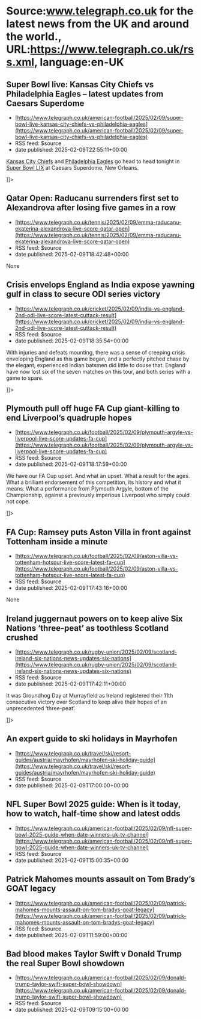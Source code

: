 # Source:www.telegraph.co.uk for the latest news from the UK and around the world., URL:https://www.telegraph.co.uk/rss.xml, language:en-UK

## Super Bowl live: Kansas City Chiefs vs Philadelphia Eagles – latest updates from Caesars Superdome
 - [https://www.telegraph.co.uk/american-football/2025/02/09/super-bowl-live-kansas-city-chiefs-vs-philadelphia-eagles](https://www.telegraph.co.uk/american-football/2025/02/09/super-bowl-live-kansas-city-chiefs-vs-philadelphia-eagles)
 - RSS feed: $source
 - date published: 2025-02-09T22:55:11+00:00

<![CDATA[<p><a class="ck-custom-link" href="https://www.telegraph.co.uk/kansas-city-chiefs/">Kansas City Chiefs</a> and <a class="ck-custom-link" href="https://www.telegraph.co.uk/philadelphia-eagles/">Philadelphia Eagles</a> go head to head tonight in <a class="ck-custom-link" href="https://www.telegraph.co.uk/super-bowl/">Super Bowl LIX</a> at Caesars Superdome, New Orleans.</p>]]>

## Qatar Open: Raducanu surrenders first set to Alexandrova after losing five games in a row
 - [https://www.telegraph.co.uk/tennis/2025/02/09/emma-raducanu-ekaterina-alexandrova-live-score-qatar-open](https://www.telegraph.co.uk/tennis/2025/02/09/emma-raducanu-ekaterina-alexandrova-live-score-qatar-open)
 - RSS feed: $source
 - date published: 2025-02-09T18:42:48+00:00

None

## Crisis envelops England as India expose yawning gulf in class to secure ODI series victory
 - [https://www.telegraph.co.uk/cricket/2025/02/09/india-vs-england-2nd-odi-live-score-latest-cuttack-result](https://www.telegraph.co.uk/cricket/2025/02/09/india-vs-england-2nd-odi-live-score-latest-cuttack-result)
 - RSS feed: $source
 - date published: 2025-02-09T18:35:54+00:00

<![CDATA[<p>With injuries and defeats mounting, there was a sense of creeping crisis enveloping England as this game began, and a perfectly pitched chase by the elegant, experienced Indian batsmen did little to douse that. England have now lost six of the seven matches on this tour, and both series with a game to spare.</p>]]>

## Plymouth pull off huge FA Cup giant-killing to end Liverpool’s quadruple hopes
 - [https://www.telegraph.co.uk/football/2025/02/09/plymouth-argyle-vs-liverpool-live-score-updates-fa-cup](https://www.telegraph.co.uk/football/2025/02/09/plymouth-argyle-vs-liverpool-live-score-updates-fa-cup)
 - RSS feed: $source
 - date published: 2025-02-09T18:17:59+00:00

<![CDATA[<p>We have our FA Cup upset. And what an upset. What a result for the ages. What a brilliant endorsement of this competition, its history and what it means. What a performance from Plymouth Argyle, bottom of the Championship, against a previously imperious Liverpool who simply could not cope.</p>]]>

## FA Cup: Ramsey puts Aston Villa in front against Tottenham inside a minute
 - [https://www.telegraph.co.uk/football/2025/02/09/aston-villa-vs-tottenham-hotspur-live-score-latest-fa-cup](https://www.telegraph.co.uk/football/2025/02/09/aston-villa-vs-tottenham-hotspur-live-score-latest-fa-cup)
 - RSS feed: $source
 - date published: 2025-02-09T17:43:16+00:00

None

## Ireland juggernaut powers on to keep alive Six Nations ‘three-peat’ as toothless Scotland crushed
 - [https://www.telegraph.co.uk/rugby-union/2025/02/09/scotland-ireland-six-nations-news-updates-six-nations](https://www.telegraph.co.uk/rugby-union/2025/02/09/scotland-ireland-six-nations-news-updates-six-nations)
 - RSS feed: $source
 - date published: 2025-02-09T17:42:11+00:00

<![CDATA[<p>It was Groundhog Day at Murrayfield as Ireland registered their 11th consecutive victory over Scotland to keep alive their hopes of an unprecedented ‘three-peat’.</p>]]>

## An expert guide to ski holidays in Mayrhofen
 - [https://www.telegraph.co.uk/travel/ski/resort-guides/austria/mayrhofen/mayrhofen-ski-holiday-guide](https://www.telegraph.co.uk/travel/ski/resort-guides/austria/mayrhofen/mayrhofen-ski-holiday-guide)
 - RSS feed: $source
 - date published: 2025-02-09T17:00:00+00:00

<![CDATA[The best places to stay, eat, drink and ski in this Tirolean British favourite]]>

## NFL Super Bowl 2025 guide: When is it today, how to watch, half-time show and latest odds
 - [https://www.telegraph.co.uk/american-football/2025/02/09/nfl-super-bowl-2025-guide-when-date-winners-uk-tv-channel](https://www.telegraph.co.uk/american-football/2025/02/09/nfl-super-bowl-2025-guide-when-date-winners-uk-tv-channel)
 - RSS feed: $source
 - date published: 2025-02-09T15:00:35+00:00

<![CDATA[Plus: past winners, where the game is being played, a rundown of the NFL play-offs &ndash; and will Taylor Swift be there?]]>

## Patrick Mahomes mounts assault on Tom Brady’s GOAT legacy
 - [https://www.telegraph.co.uk/american-football/2025/02/09/patrick-mahomes-mounts-assault-on-tom-bradys-goat-legacy](https://www.telegraph.co.uk/american-football/2025/02/09/patrick-mahomes-mounts-assault-on-tom-bradys-goat-legacy)
 - RSS feed: $source
 - date published: 2025-02-09T11:59:00+00:00

<![CDATA[Chiefs quarterback is bidding to usurp former rival as NFL&rsquo;s all-time great with the first ever Super Bowl three-peat]]>

## Bad blood makes Taylor Swift v Donald Trump the real Super Bowl showdown
 - [https://www.telegraph.co.uk/american-football/2025/02/09/donald-trump-taylor-swift-super-bowl-showdown](https://www.telegraph.co.uk/american-football/2025/02/09/donald-trump-taylor-swift-super-bowl-showdown)
 - RSS feed: $source
 - date published: 2025-02-09T09:15:00+00:00

<![CDATA[The presence of the US president and his pop-superstar nemesis in the VIP seats could well eclipse Mahomes and co in Sunday&rsquo;s NFL finale]]>

